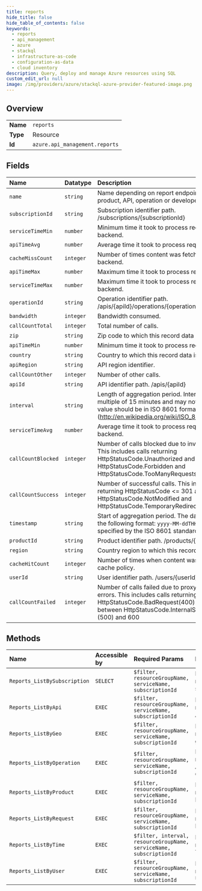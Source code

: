 ```yaml
---
title: reports
hide_title: false
hide_table_of_contents: false
keywords:
  - reports
  - api_management
  - azure    
  - stackql
  - infrastructure-as-code
  - configuration-as-data
  - cloud inventory
description: Query, deploy and manage Azure resources using SQL
custom_edit_url: null
image: /img/providers/azure/stackql-azure-provider-featured-image.png
---
```

  
    

## Overview
<table><tbody>
<tr><td><b>Name</b></td><td><code>reports</code></td></tr>
<tr><td><b>Type</b></td><td>Resource</td></tr>
<tr><td><b>Id</b></td><td><code>azure.api_management.reports</code></td></tr>
</tbody></table>

## Fields
| Name | Datatype | Description |
|:-----|:---------|:------------|
| `name` | `string` | Name depending on report endpoint specifies product, API, operation or developer name. |
| `subscriptionId` | `string` | Subscription identifier path. /subscriptions/&#123;subscriptionId&#125; |
| `serviceTimeMin` | `number` | Minimum time it took to process request on backend. |
| `apiTimeAvg` | `number` | Average time it took to process request. |
| `cacheMissCount` | `integer` | Number of times content was fetched from backend. |
| `apiTimeMax` | `number` | Maximum time it took to process request. |
| `serviceTimeMax` | `number` | Maximum time it took to process request on backend. |
| `operationId` | `string` | Operation identifier path. /apis/&#123;apiId&#125;/operations/&#123;operationId&#125; |
| `bandwidth` | `integer` | Bandwidth consumed. |
| `callCountTotal` | `integer` | Total number of calls. |
| `zip` | `string` | Zip code to which this record data is related. |
| `apiTimeMin` | `number` | Minimum time it took to process request. |
| `country` | `string` | Country to which this record data is related. |
| `apiRegion` | `string` | API region identifier. |
| `callCountOther` | `integer` | Number of other calls. |
| `apiId` | `string` | API identifier path. /apis/&#123;apiId&#125; |
| `interval` | `string` | Length of aggregation period.  Interval must be multiple of 15 minutes and may not be zero. The value should be in ISO 8601 format (http://en.wikipedia.org/wiki/ISO_8601#Durations). |
| `serviceTimeAvg` | `number` | Average time it took to process request on backend. |
| `callCountBlocked` | `integer` | Number of calls blocked due to invalid credentials. This includes calls returning HttpStatusCode.Unauthorized and HttpStatusCode.Forbidden and HttpStatusCode.TooManyRequests |
| `callCountSuccess` | `integer` | Number of successful calls. This includes calls returning HttpStatusCode &lt;= 301 and HttpStatusCode.NotModified and HttpStatusCode.TemporaryRedirect |
| `timestamp` | `string` | Start of aggregation period. The date conforms to the following format: `yyyy-MM-ddTHH:mm:ssZ` as specified by the ISO 8601 standard.<br /> |
| `productId` | `string` | Product identifier path. /products/&#123;productId&#125; |
| `region` | `string` | Country region to which this record data is related. |
| `cacheHitCount` | `integer` | Number of times when content was served from cache policy. |
| `userId` | `string` | User identifier path. /users/&#123;userId&#125; |
| `callCountFailed` | `integer` | Number of calls failed due to proxy or backend errors. This includes calls returning HttpStatusCode.BadRequest(400) and any Code between HttpStatusCode.InternalServerError (500) and 600 |
## Methods
| Name | Accessible by | Required Params | Description |
|:-----|:--------------|:----------------|:------------|
| `Reports_ListBySubscription` | `SELECT` | `$filter, resourceGroupName, serviceName, subscriptionId` | Lists report records by subscription. |
| `Reports_ListByApi` | `EXEC` | `$filter, resourceGroupName, serviceName, subscriptionId` | Lists report records by API. |
| `Reports_ListByGeo` | `EXEC` | `$filter, resourceGroupName, serviceName, subscriptionId` | Lists report records by geography. |
| `Reports_ListByOperation` | `EXEC` | `$filter, resourceGroupName, serviceName, subscriptionId` | Lists report records by API Operations. |
| `Reports_ListByProduct` | `EXEC` | `$filter, resourceGroupName, serviceName, subscriptionId` | Lists report records by Product. |
| `Reports_ListByRequest` | `EXEC` | `$filter, resourceGroupName, serviceName, subscriptionId` | Lists report records by Request. |
| `Reports_ListByTime` | `EXEC` | `$filter, interval, resourceGroupName, serviceName, subscriptionId` | Lists report records by Time. |
| `Reports_ListByUser` | `EXEC` | `$filter, resourceGroupName, serviceName, subscriptionId` | Lists report records by User. |
